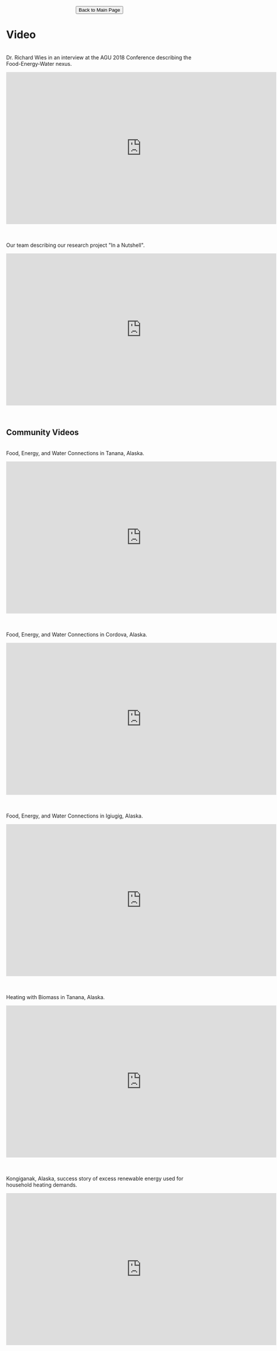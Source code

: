 <form action="https://mjc55.github.io/MicroFEWs_Legacy/" align="center">
<input type="submit" value="Back to Main Page" />
</form>


# Video


<br />
Dr. Richard Wies in an interview at the AGU 2018 Conference describing the Food-Energy-Water nexus.
<p align="center">
<iframe width="730" height="410" src="https://www.youtube.com/embed/gEZQeBnrdHY" title="YouTube video player" frameborder="0" allow="accelerometer; autoplay; clipboard-write; encrypted-media; gyroscope; picture-in-picture" allowfullscreen></iframe>
</p>
<br />


<br />
Our team describing our research project "In a Nutshell".
<p align="center">
<iframe width="730" height="410" src="https://www.youtube.com/embed/cpCjL55kW5E" title="YouTube video player" frameborder="0" allow="accelerometer; autoplay; clipboard-write; encrypted-media; gyroscope; picture-in-picture" allowfullscreen></iframe>
</p>
<br />


## Community Videos

<br />
Food, Energy, and Water Connections in Tanana, Alaska.
<p align="center">
<iframe width="730" height="410" src="https://www.youtube.com/embed/Fsojia8_h3M" title="YouTube video player" frameborder="0" allow="accelerometer; autoplay; clipboard-write; encrypted-media; gyroscope; picture-in-picture" allowfullscreen></iframe>
</p>
<br />



<br />
Food, Energy, and Water Connections in Cordova, Alaska.
<p align="center">
<iframe width="730" height="410" src="https://www.youtube.com/embed/hhOpyZcuCyk" title="YouTube video player" frameborder="0" allow="accelerometer; autoplay; clipboard-write; encrypted-media; gyroscope; picture-in-picture" allowfullscreen></iframe>
</p>
<br />


<br />
Food, Energy, and Water Connections in Igiugig, Alaska.
<p align="center">
<iframe width="730" height="410" src="https://www.youtube.com/embed/pMzxHf-VBfs" title="YouTube video player" frameborder="0" allow="accelerometer; autoplay; clipboard-write; encrypted-media; gyroscope; picture-in-picture" allowfullscreen></iframe>
</p>
<br />


<br />
Heating with Biomass in Tanana, Alaska.
<p align="center">
<iframe width="730" height="410" src="https://www.youtube.com/embed/oHKIsZjXMUM" title="YouTube video player" frameborder="0" allow="accelerometer; autoplay; clipboard-write; encrypted-media; gyroscope; picture-in-picture" allowfullscreen></iframe>
</p>
<br />


<br />
Kongiganak, Alaska, success story of excess renewable energy used for household heating demands.
<p align="center">
<iframe width="730" height="410" src="https://www.youtube.com/embed/90n9ga3SOQQ" title="YouTube video player" frameborder="0" allow="accelerometer; autoplay; clipboard-write; encrypted-media; gyroscope; picture-in-picture" allowfullscreen></iframe>
</p>
<br />
